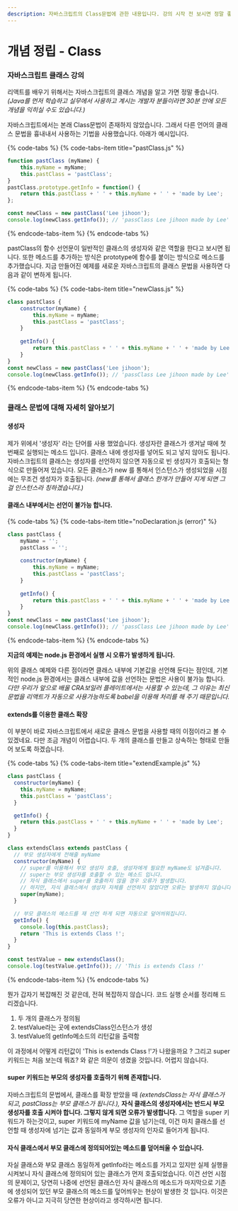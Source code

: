 ```yaml
---
description: 자바스크립트의 Class문법에 관한 내용입니다. 강의 시작 전 보시면 정말 좋습니다.
---
```


# 개념 정립 - Class

### 자바스크립트 클래스 강의

리액트를 배우기 위해서는 자바스크립트의 클래스 개념을 알고 가면 정말 좋습니다. _\(Java를 먼저 학습하고 실무에서 사용하고 계시는 개발자 분들이라면 30분 안에 모든 개념을 익히실 수도 있습니다.\)_

자바스크립트에서는 본래 Class문법이 존재하지 않았습니다. 그래서 다른 언어의 클래스 문법을 흉내내서 사용하는 기법을 사용했습니다. 아래가 예시입니다.

{% code-tabs %}
{% code-tabs-item title="pastClass.js" %}
```javascript
function pastClass (myName) {
    this.myName = myName;
    this.pastClass = 'pastClass';
} 
pastClass.prototype.getInfo = function() {
    return this.pastClass + ' ' + this.myName + ' ' + 'made by Lee';
};

const newClass = new pastClass('Lee jihoon');
console.log(newClass.getInfo()); // 'passClass Lee jihoon made by Lee'
```
{% endcode-tabs-item %}
{% endcode-tabs %}

pastClass의 함수 선언문이 일반적인 클래스의 생성자와 같은 역할을 한다고 보시면 됩니다. 또한 메소드를 추가하는 방식은 prototype에 함수를 붙이는 방식으로 메소드를 추가했습니다. 지금 만들어진 예제를 새로운 자바스크립트의 클래스 문법을 사용하면 다음과 같이 변하게 됩니다.

{% code-tabs %}
{% code-tabs-item title="newClass.js" %}
```javascript
class pastClass {
    constructor(myName) {
        this.myName = myName;
        this.pastClass = 'pastClass';
    }
    
    getInfo() {
        return this.pastClass + ' ' + this.myName + ' ' + 'made by Lee';
    }
}
const newClass = new pastClass('Lee jihoon');
console.log(newClass.getInfo()); // 'passClass Lee jihoon made by Lee'
```
{% endcode-tabs-item %}
{% endcode-tabs %}

### 클래스 문법에 대해 자세히 알아보기

#### 생성자

제가 위에서 '생성자' 라는 단어를 사용 했었습니다. 생성자란 클래스가 생겨날 때에 첫 번째로 실행되는 메소드 입니다. 클래스 내에 생성자를 넣어도 되고 넣지 않아도 됩니다. 자바스크립트의 클래스는 생성자를 선언하지 않으면 자동으로 빈 생성자가 호출되는 형식으로 만들어져 있습니다. 모든 클래스가 new 를 통해서 인스턴스가 생성되었을 시점에는 무조건 생성자가 호출됩니다. _\(new를 통해서 클래스 한개가 만들어 지게 되면 그걸 인스턴스라 칭하겠습니다.\)_

#### 클래스 내부에서는 선언이 불가능 합니다.

{% code-tabs %}
{% code-tabs-item title="noDeclaration.js \(error\)" %}
```javascript
class pastClass {
    myName = '';
    pastClass = '';
    
    constructor(myName) {
        this.myName = myName;
        this.pastClass = 'pastClass';
    }
    
    getInfo() {
        return this.pastClass + ' ' + this.myName + ' ' + 'made by Lee';
    }
}
const newClass = new pastClass('Lee jihoon');
console.log(newClass.getInfo()); // 'passClass Lee jihoon made by Lee'
```
{% endcode-tabs-item %}
{% endcode-tabs %}

**지금의 예제는 node.js 환경에서 실행 시 오류가 발생하게 됩니다.**

위의 클래스 예제와 다른 점이라면 클래스 내부에 기본값을 선언해 둔다는 점인데, 기본적인 node.js 환경에서는 클래스 내부에 값을 선언하는 문법은 사용이 불가능 합니다. _다만 우리가 앞으로 배울 CRA보일러 플레이트에서는 사용할 수 있는데, 그 이유는 최신 문법을 리액트가 자동으로 사용가능하도록 babel을 이용해 처리를 해 주기 때문입니다._

#### extends를 이용한 클래스 확장

이 부분이 바로 자바스크립트에서 새로운 클래스 문법을 사용할 때의 이점이라고 볼 수 있겠네요. 다만 조금 개념이 어렵습니다. 두 개의 클래스를 만들고 상속하는 형태로 만들어 보도록 하겠습니다.

{% code-tabs %}
{% code-tabs-item title="extendExample.js" %}
```javascript
class pastClass {
  constructor(myName) {
    this.myName = myName;
    this.pastClass = 'pastClass';
  }

  getInfo() {
    return this.pastClass + ' ' + this.myName + ' ' + 'made by Lee';
  }
}

class extendsClass extends pastClass {
  // 부모 생성자에게 전해줄 myName
  constructor(myName) {
    // super를 이용해서 부모 생성자 호출, 생성자에게 필요한 myName도 넘겨줍니다.
    // super는 부모 생성자를 호출할 수 있는 메소드 입니다.
    // 자식 클래스에서 super를 호출하지 않을 경우 오류가 발생합니다.
    // 하지만, 자식 클래스에서 생성자 자체를 선언하지 않았다면 오류는 발생하지 않습니다.
    super(myName);
  }

  // 부모 클래스의 메소드를 재 선언 하게 되면 자동으로 덮어씌워집니다.
  getInfo() {
    console.log(this.pastClass);
    return 'This is extends Class !';
  }
}

const testValue = new extendsClass();
console.log(testValue.getInfo()); // 'This is extends Class !'

```
{% endcode-tabs-item %}
{% endcode-tabs %}

뭔가 갑자기 복잡해진 것 같은데, 전혀 복잡하지 않습니다. 코드 실행 순서를 정리해 드리겠습니다.

1. 두 개의 클래스가 정의됨
2. testValue라는 곳에 extendsClass인스턴스가 생성
3. testValue의 getInfo메소드의 리턴값을 출력함

이 과정에서 어떻게 리턴값이 'This is extends Class !'가 나왔을까요 ? 그리고 super키워드는 처음 보는데 뭐죠? 와 같은 의문이 생겼을 것입니다. 어렵지 않습니다.

#### super 키워드는 부모의 생성자를 호출하기 위해 존재합니다.

자바스크립트의 문법에서, 클래스를 확장 받았을 때 _\(extendsClass는 자식 클래스가 되고, pastClass는 부모 클래스가 됩니다.\),_  **자식 클래스의 생성자에서는 반드시 부모 생성자를 호출 시켜야 합니다. 그렇지 않게 되면 오류가 발생합니다.** 그 역할을 super 키워드가 하는것이고, super 키워드에 myName 값을 넘기는데, 이건 마치 클래스를 선언할 때 생성자에 넘기는 값과 동일하게 부모 생성자의 인자로 들어가게 됩니다.

#### 자식 클래스에서 부모 클래스에 정의되어있는 메소드를 덮어씌울 수 있습니다.

자실 클래스와 부모 클래스 동일하게 getInfo라는 메소드를 가지고 있지만 실제 실행을 시켜보니 자식 클래스에 정의되어 있는 클래스가 먼저 호출되었습니다. 이건 선언 시점의 문제이고, 당연히 나중에 선언된 클래스인 자식 클래스의 메소드가 마지막으로 기존에 생성되어 있던 부모 클래스의 메소드를 덮어씌우는 현상이 발생한 것 입니다. 이것은 오류가 아니고 지극히 당연한 현상이라고 생각하시면 됩니다.

